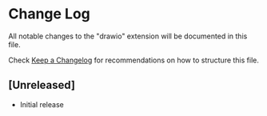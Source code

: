 # Change Log
All notable changes to the "drawio" extension will be documented in this file.

Check [Keep a Changelog](http://keepachangelog.com/) for recommendations on how to structure this file.

## [Unreleased]
- Initial release